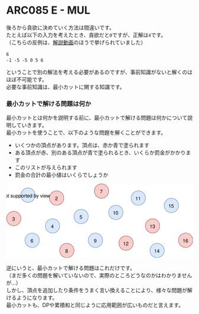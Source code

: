 # ARC085 E - MUL

後ろから貪欲に決めていく方法は間違いです。  
たとえば以下の入力を考えたとき、貪欲だと`0`ですが、正解は`4`です。  
（こちらの反例は、[解説動画](https://www.youtube.com/watch?v=D81e49n4Byc&t=2740s)のほうで挙げられていました）

```
6
-1 -5 -5 0 5 6
```

ということで別の解法を考える必要があるのですが、事前知識がないと解くのはほぼ不可能です。  
必要な事前知識は、最小カットに関する知識です。

### 最小カットで解ける問題は何か

最小カットとは何かを説明する前に、最小カットで解ける問題は何かについて説明していきます。  
最小カットを使うことで、以下のような問題を解くことができます。

* いくつかの頂点があります。頂点は、赤か青で塗られます
* ある頂点が赤、別のある頂点が青で塗られるとき、いくらか罰金がかかります
* このリストが与えられます
* 罰金の合計の最小値はいくらでしょうか

![イメージ的にはこんな感じ](arc085_e_001.svg)

逆にいうと、最小カットで解ける問題はこれだけです。  
（まだ多くの問題を解いていないので、実際のところどうなのかはわかりませんが…）  
しかし、頂点を追加したり条件をうまく言い換えることにより、様々な問題が解けるようになります。  
最小カットも、DPや累積和と同じように応用範囲が広いものだと言えます。

